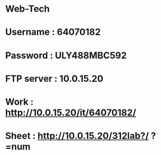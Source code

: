 # Web-Tech
# Username : 64070182
# Password : ULY488MBC592
# FTP server : 10.0.15.20
# Work : http://10.0.15.20/it/64070182/
# Sheet : http://10.0.15.20/312lab?/ ?=num
